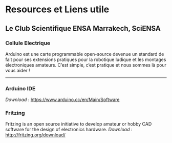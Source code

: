 # Resources et Liens utile
## Le Club Scientifique ENSA Marrakech, SciENSA
### Cellule Electrique

Arduino est une carte programmable open-source devenue un standard de fait pour ses extensions pratiques pour la robotique ludique et les 
montages électroniques amateurs. C’est simple, c’est pratique et nous sommes là pour vous aider !

---
### Arduino IDE
*Download* : https://www.arduino.cc/en/Main/Software

### Fritzing
Fritzing is an open source initiative to develop amateur or hobby CAD software for the design of electronics hardware.
*Download* : http://fritzing.org/download/
